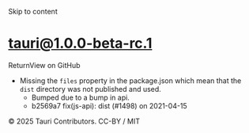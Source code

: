 Skip to content
# tauri@1.0.0-beta-rc.1
ReturnView on GitHub
  * Missing the `files` property in the package.json which mean that the `dist` directory was not published and used. 
    * Bumped due to a bump in api.
    * b2569a7 fix(js-api): dist (#1498) on 2021-04-15


© 2025 Tauri Contributors. CC-BY / MIT
